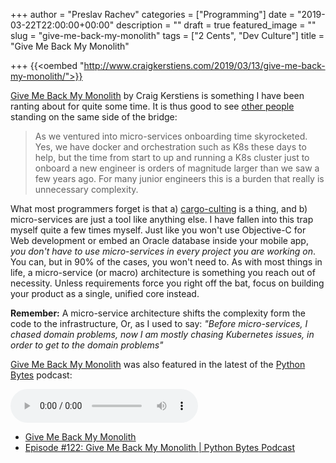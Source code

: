 +++
author = "Preslav Rachev"
categories = ["Programming"]
date = "2019-03-22T22:00:00+00:00"
description = ""
draft = true
featured_image = ""
slug = "give-me-back-my-monolith"
tags = ["2 Cents", "Dev Culture"]
title = "Give Me Back My Monolith"

+++
{{<oembed "http://www.craigkerstiens.com/2019/03/13/give-me-back-my-monolith/">}}

<p><a href="http://www.craigkerstiens.com/2019/03/13/give-me-back-my-monolith/">Give Me Back My Monolith</a> by Craig Kerstiens is something I have been ranting about for quite some time. It is thus good to see <a href="http://www.craigkerstiens.com">other people</a> standing on the same side of the bridge:</p><blockquote>As we ventured into micro-services onboarding time skyrocketed. Yes, we have docker and orchestration such as K8s these days to help, but the time from start to up and running a K8s cluster just to onboard a new engineer is orders of magnitude larger than we saw a few years ago. For many junior engineers this is a burden that really is unnecessary complexity.</blockquote><p>What most programmers forget is that a) <a href="https://en.wikipedia.org/wiki/Cargo_cult_programming">cargo-culting</a> is a thing, and b) micro-services are just a tool like anything else. I have fallen into this trap myself quite a few times myself. Just like you won't use Objective-C for Web development or embed an Oracle database inside your mobile app, <em>you don't have to use micro-services in every project you are working on</em>. You can, but in 90% of the cases, you won't need to. As with most things in life, a micro-service (or macro) architecture is something you reach out of necessity. Unless requirements force you right off the bat, focus on building your product as a single, unified core instead.</p><p><strong>Remember:</strong> A micro-service architecture shifts the complexity form the code to the infrastructure, Or, as I used to say: <em>"Before micro-services, I chased domain problems, now I am mostly chasing Kubernetes issues, in order to get to the domain problems"</em></p><p><a href="http://www.craigkerstiens.com/2019/03/13/give-me-back-my-monolith/">Give Me Back My Monolith</a> was also featured in the latest of the <a href="https://pythonbytes.fm">Python Bytes</a> podcast:</p><audio controls src="https://pythonbytes.fm/episodes/download/122/give-me-back-my-monolith.mp3"></audio><p></p><ul><li><a href="http://www.craigkerstiens.com/2019/03/13/give-me-back-my-monolith/">Give Me Back My Monolith</a></li><li><a href="https://pythonbytes.fm/episodes/show/122/give-me-back-my-monolith">Episode #122: Give Me Back My Monolith | Python Bytes Podcast</a></li></ul>